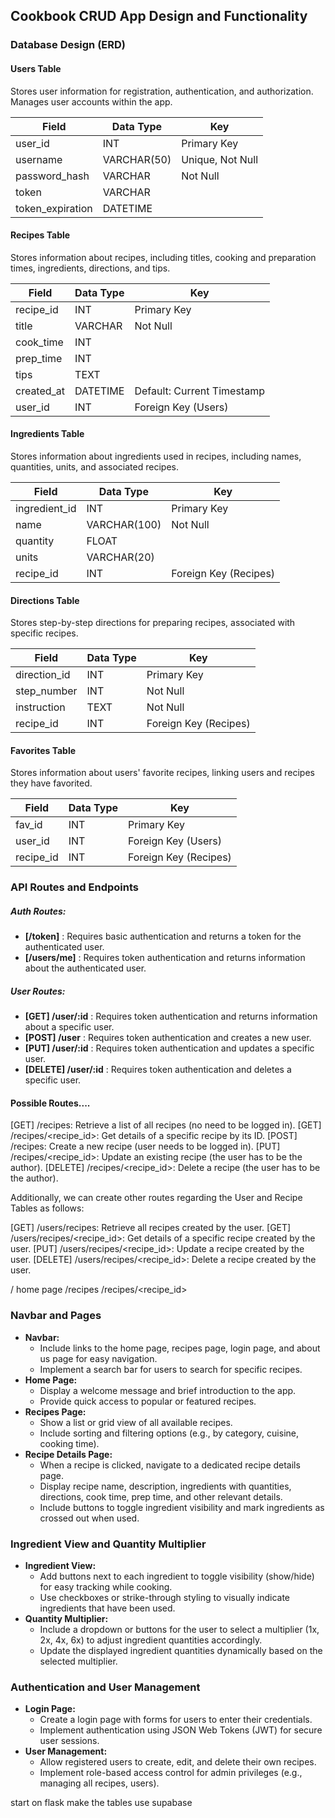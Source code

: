 ## Cookbook CRUD App Design and Functionality

### Database Design (ERD)

#### Users Table
Stores user information for registration, authentication, and authorization. Manages user accounts within the app.

| Field         | Data Type    | Key               |
|---------------|--------------|-------------------|
| user_id       | INT          | Primary Key       |
| username      | VARCHAR(50)  | Unique, Not Null  |
| password_hash | VARCHAR      | Not Null          |
| token         | VARCHAR      |                   |
| token_expiration | DATETIME  |                   |

#### Recipes Table
Stores information about recipes, including titles, cooking and preparation times, ingredients, directions, and tips.

| Field         | Data Type    | Key               |
|---------------|--------------|-------------------|
| recipe_id     | INT          | Primary Key       |
| title         | VARCHAR      | Not Null          |
| cook_time     | INT          |                   |
| prep_time     | INT          |                   |
| tips          | TEXT         |                   |
| created_at    | DATETIME     | Default: Current Timestamp |
| user_id       | INT          | Foreign Key (Users) |

#### Ingredients Table
Stores information about ingredients used in recipes, including names, quantities, units, and associated recipes.

| Field           | Data Type    | Key               |
|-----------------|--------------|-------------------|
| ingredient_id   | INT          | Primary Key       |
| name            | VARCHAR(100) | Not Null          |
| quantity        | FLOAT        |                   |
| units           | VARCHAR(20)  |                   |
| recipe_id       | INT          | Foreign Key (Recipes) |

#### Directions Table
Stores step-by-step directions for preparing recipes, associated with specific recipes.

| Field           | Data Type    | Key               |
|-----------------|--------------|-------------------|
| direction_id    | INT          | Primary Key       |
| step_number     | INT          | Not Null          |
| instruction     | TEXT         | Not Null          |
| recipe_id       | INT          | Foreign Key (Recipes) |

#### Favorites Table
Stores information about users' favorite recipes, linking users and recipes they have favorited.

| Field           | Data Type    | Key               |
|-----------------|--------------|-------------------|
| fav_id          | INT          | Primary Key       |
| user_id         | INT          | Foreign Key (Users) |
| recipe_id       | INT          | Foreign Key (Recipes) |


### API Routes and Endpoints

##### Auth Routes:  

-  **[/token]** : Requires basic authentication and returns a token for the authenticated user.
-  **[/users/me]** : Requires token authentication and returns information about the authenticated user.

##### User Routes:
-  **[GET] /user/:id** : Requires token authentication and returns information about a specific user.
-  **[POST] /user** : Requires token authentication and creates a new user.
-  **[PUT] /user/:id** : Requires token authentication and updates a specific user.
-  **[DELETE] /user/:id** : Requires token authentication and deletes a specific user.  

#### Possible Routes....

[GET] /recipes: Retrieve a list of all recipes (no need to be logged in).
[GET] /recipes/<recipe_id>: Get details of a specific recipe by its ID.
[POST] /recipes: Create a new recipe (user needs to be logged in).
[PUT] /recipes/<recipe_id>: Update an existing recipe (the user has to be the author).
[DELETE] /recipes/<recipe_id>: Delete a recipe (the user has to be the author).

Additionally, we can create other routes regarding the User and Recipe Tables as follows:

[GET] /users/recipes: Retrieve all recipes created by the user.
[GET] /users/recipes/<recipe_id>: Get details of a specific recipe created by the user.
[PUT] /users/recipes/<recipe_id>: Update a recipe created by the user.
[DELETE] /users/recipes/<recipe_id>: Delete a recipe created by the user.

/ home page
/recipes
/recipes/<recipe_id> 

### Navbar and Pages
- **Navbar:**
  - Include links to the home page, recipes page, login page, and about us page for easy navigation.
  - Implement a search bar for users to search for specific recipes.
- **Home Page:**
  - Display a welcome message and brief introduction to the app.
  - Provide quick access to popular or featured recipes.
- **Recipes Page:**
  - Show a list or grid view of all available recipes.
  - Include sorting and filtering options (e.g., by category, cuisine, cooking time).
- **Recipe Details Page:**
  - When a recipe is clicked, navigate to a dedicated recipe details page.
  - Display recipe name, description, ingredients with quantities, directions, cook time, prep time, and other relevant details.
  - Include buttons to toggle ingredient visibility and mark ingredients as crossed out when used.

### Ingredient View and Quantity Multiplier
- **Ingredient View:**
  - Add buttons next to each ingredient to toggle visibility (show/hide) for easy tracking while cooking.
  - Use checkboxes or strike-through styling to visually indicate ingredients that have been used.
- **Quantity Multiplier:**
  - Include a dropdown or buttons for the user to select a multiplier (1x, 2x, 4x, 6x) to adjust ingredient quantities accordingly.
  - Update the displayed ingredient quantities dynamically based on the selected multiplier.

### Authentication and User Management
- **Login Page:**
  - Create a login page with forms for users to enter their credentials.
  - Implement authentication using JSON Web Tokens (JWT) for secure user sessions.
- **User Management:**
  - Allow registered users to create, edit, and delete their own recipes.
  - Implement role-based access control for admin privileges (e.g., managing all recipes, users).


start on flask
make the tables
use supabase
